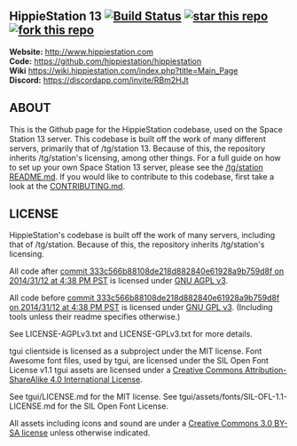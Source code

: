 ## HippieStation 13 [![Build Status](https://jenkins.hippiestation.com/job/HippieStation/badge/icon?style=plastic)](https://jenkins.hippiestation.com/job/HippieStation) [![star this repo](http://githubbadges.com/star.svg?user=HippieStation&repo=HippieStation)](https://github.com/HippieStation/HippieStation) [![fork this repo](http://githubbadges.com/fork.svg?user=HippieStation&repo=HippieStation)](https://github.com/HippieStation/HippieStation/fork)

**Website:** http://www.hippiestation.com <BR>
**Code:** https://github.com/hippiestation/hippiestation <BR>
**Wiki** https://wiki.hippiestation.com/index.php?title=Main_Page <BR>
**Discord:** https://discordapp.com/invite/RBm2HJt <BR>

## ABOUT

This is the Github page for the HippieStation codebase, used on the Space Station 13 server. This codebase is built off the work of many different servers, primarily that of /tg/station 13.
Because of this, the repository inherits /tg/station's licensing, among other things.
For a full guide on how to set up your own Space Station 13 server, please see the [/tg/station README.md](https://github.com/tgstation/tgstation/blob/master/README.md).
If you would like to contribute to this codebase, first take a look at the [CONTRIBUTING.md](.github/CONTRIBUTING.md).

## LICENSE

HippieStation's codebase is built off the work of many servers, including that of /tg/station. Because of this, the repository inherits /tg/station's licensing.

All code after [commit 333c566b88108de218d882840e61928a9b759d8f on 2014/31/12 at 4:38 PM PST](https://github.com/tgstation/tgstation/commit/333c566b88108de218d882840e61928a9b759d8f) is licensed under [GNU AGPL v3](http://www.gnu.org/licenses/agpl-3.0.html).

All code before [commit 333c566b88108de218d882840e61928a9b759d8f on 2014/31/12 at 4:38 PM PST](https://github.com/tgstation/tgstation/commit/333c566b88108de218d882840e61928a9b759d8f) is licensed under [GNU GPL v3](https://www.gnu.org/licenses/gpl-3.0.html).
(Including tools unless their readme specifies otherwise.)

See LICENSE-AGPLv3.txt and LICENSE-GPLv3.txt for more details.

tgui clientside is licensed as a subproject under the MIT license.
Font Awesome font files, used by tgui, are licensed under the SIL Open Font License v1.1
tgui assets are licensed under a [Creative Commons Attribution-ShareAlike 4.0 International License](http://creativecommons.org/licenses/by-sa/4.0/).

See tgui/LICENSE.md for the MIT license.
See tgui/assets/fonts/SIL-OFL-1.1-LICENSE.md for the SIL Open Font License.

All assets including icons and sound are under a [Creative Commons 3.0 BY-SA license](http://creativecommons.org/licenses/by-sa/3.0/) unless otherwise indicated.
